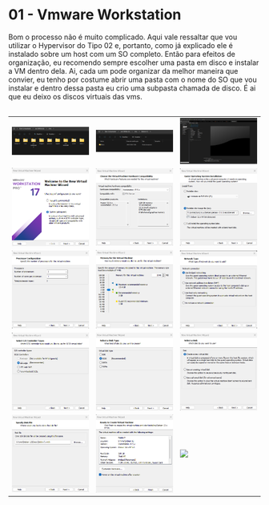 # 01 - Vmware Workstation

Bom o processo não é muito complicado. Aqui vale ressaltar que vou utilizar o Hypervisor do Tipo 02 e, portanto, como já explicado ele é instalado sobre um host com um SO completo. Então para efeitos de organização, eu recomendo sempre escolher uma pasta em disco e instalar a VM dentro dela. Ai, cada um pode organizar da melhor maneira que convier, eu tenho por costume abrir uma pasta com o nome do SO que vou instalar e dentro dessa pasta eu crio uma subpasta chamada de disco. É ai que eu deixo os discos virtuais das vms. <br></br>

<table>
      <tr>
          <td width="33%"><img src="Imagens/1.png"></img></td>
          <td width="33%"><img src="Imagens/2.png"></img></td>
          <td width="33%"><img src="Imagens/3.png"></img></td>
      </tr>
      <tr>
          <td width="33%"><img src="Imagens/4.png"></img></td>
          <td width="33%"><img src="Imagens/5.png"></img></td>
          <td width="33%"><img src="Imagens/6.png"></img></td>
      </tr>
      <tr>
          <td width="33%"><img src="Imagens/7.png"></img></td>
          <td width="33%"><img src="Imagens/8.png"></img></td>
          <td width="33%"><img src="Imagens/9.png"></img></td>
      </tr>
      <tr>
          <td width="33%"><img src="Imagens/10.png"></img></td>
          <td width="33%"><img src="Imagens/11.png"></img></td>
          <td width="33%"><img src="Imagens/12.png"></img></td>
      </tr>
      <tr>
          <td width="33%"><img src="Imagens/14.png"></img></td>
          <td width="33%"><img src="Imagens/15.png"></img></td>
          <td width="33%"><img src="Imagens/16.png"></img></td>
      </tr>
</table>
